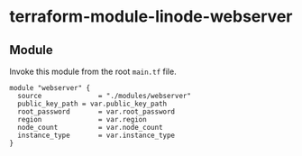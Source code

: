 # terraform-module-linode-webserver

## Module

Invoke this module from the root `main.tf` file.

```hcl
module "webserver" {
  source              = "./modules/webserver"
  public_key_path = var.public_key_path
  root_password       = var.root_password
  region              = var.region
  node_count          = var.node_count
  instance_type       = var.instance_type
}
```
